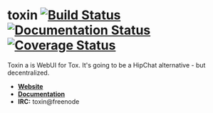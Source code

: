 # toxin [![Build Status](https://travis-ci.org/ReAzem/toxin.svg?branch=master)](https://travis-ci.org/ReAzem/toxin) [![Documentation Status](https://readthedocs.org/projects/toxin/badge/?version=latest)](https://readthedocs.org/projects/toxin/?badge=latest) [![Coverage Status](https://img.shields.io/coveralls/ReAzem/toxin.svg)](https://coveralls.io/r/ReAzem/toxin?branch=master)

Toxin a is WebUI for Tox. It's going to be a HipChat alternative - but decentralized.

- [**Website**](http://toxin.io)
- [**Documentation**](https://docs.toxin.io)
- **IRC:** toxin@freenode
